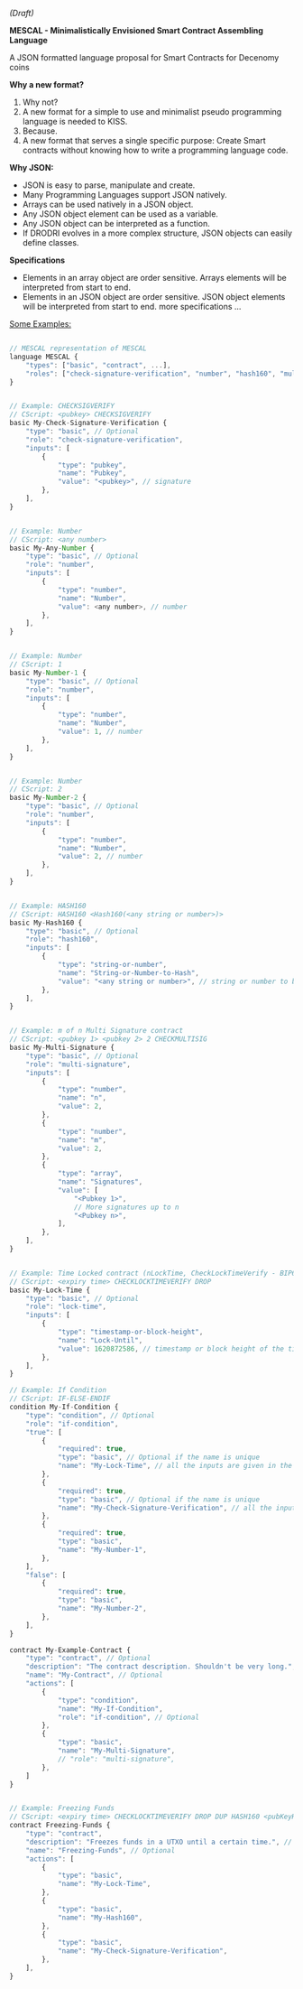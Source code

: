 _(Draft)_

**MESCAL - Minimalistically Envisioned Smart Contract Assembling Language** 

A JSON formatted language proposal for Smart Contracts for Decenomy coins

**Why a new format?**
1. Why not?
2. A new format for a simple to use and minimalist pseudo programming language is needed to KISS.
3. Because.
4. A new format that serves a single specific purpose: Create Smart contracts without knowing how to write a programming language code.


**Why JSON:**
*   JSON is easy to parse, manipulate and create. 
*   Many Programming Languages support JSON natively. 
*   Arrays can be used natively in a JSON object.
*   Any JSON object element can be used as a variable.
*   Any JSON object can be interpreted as a function.
*   If DRODRI evolves in a more complex structure, JSON objects can easily define classes.

**Specifications**
*   Elements in an array object are order sensitive. Arrays elements will be interpreted from start to end.
*   Elements in an JSON object are order sensitive. JSON object elements will be interpreted from start to end.
more specifications ...


<span style="text-decoration:underline;">Some Examples:</span>


```Javascript

// MESCAL representation of MESCAL
language MESCAL {
    "types": ["basic", "contract", ...],
    "roles": ["check-signature-verification", "number", "hash160", "multi-signature", ...]
}


// Example: CHECKSIGVERIFY
// CScript: <pubkey> CHECKSIGVERIFY
basic My-Check-Signature-Verification {
    "type": "basic", // Optional
    "role": "check-signature-verification",
    "inputs": [
        {
            "type": "pubkey",
            "name": "Pubkey",
            "value": "<pubkey>", // signature
        },
    ],
}


// Example: Number
// CScript: <any number>
basic My-Any-Number {
    "type": "basic", // Optional
    "role": "number",
    "inputs": [
        {
            "type": "number",
            "name": "Number",
            "value": <any number>, // number
        },
    ],
}


// Example: Number
// CScript: 1
basic My-Number-1 {
    "type": "basic", // Optional
    "role": "number",
    "inputs": [
        {
            "type": "number",
            "name": "Number",
            "value": 1, // number
        },
    ],
}


// Example: Number
// CScript: 2
basic My-Number-2 {
    "type": "basic", // Optional
    "role": "number",
    "inputs": [
        {
            "type": "number",
            "name": "Number",
            "value": 2, // number
        },
    ],
}


// Example: HASH160
// CScript: HASH160 <Hash160(<any string or number>)>
basic My-Hash160 {
    "type": "basic", // Optional
    "role": "hash160",
    "inputs": [
        {
            "type": "string-or-number",
            "name": "String-or-Number-to-Hash",
            "value": "<any string or number>", // string or number to be hashed
        },
    ],
}


// Example: m of n Multi Signature contract
// CScript: <pubkey 1> <pubkey 2> 2 CHECKMULTISIG
basic My-Multi-Signature {
    "type": "basic", // Optional
	"role": "multi-signature",
    "inputs": [
        {
            "type": "number",
            "name": "n",
            "value": 2,
        },
        {
            "type": "number",
            "name": "m",
            "value": 2,
        },
        {
            "type": "array",
            "name": "Signatures",
            "value": [
                "<Pubkey 1>",
                // More signatures up to n
                "<Pubkey n>",
            ],
        },
    ],
}


// Example: Time Locked contract (nLockTime, CheckLockTimeVerify - BIP65, "Relative locktime"/nSequence - BIP68/112/113, CheckSequenceVerify - BIP68/112/113)
// CScript: <expiry time> CHECKLOCKTIMEVERIFY DROP
basic My-Lock-Time {
    "type": "basic", // Optional
	"role": "lock-time",
	"inputs": [
        {
            "type": "timestamp-or-block-height",
            "name": "Lock-Until",
            "value": 1620872586, // timestamp or block height of the time until the funds are kept locked
        },
    ],
}

// Example: If Condition
// CScript: IF-ELSE-ENDIF
condition My-If-Condition {
    "type": "condition", // Optional
    "role": "if-condition",
    "true": [
        {
            "required": true,
            "type": "basic", // Optional if the name is unique
            "name": "My-Lock-Time", // all the inputs are given in the basic json object declaration.
        },
        {
            "required": true,
            "type": "basic", // Optional if the name is unique
            "name": "My-Check-Signature-Verification", // all the inputs are given in the basic json object declaration.
        },
        {
            "required": true,
            "type": "basic",
            "name": "My-Number-1",
        },
    ],
    "false": [
        {
            "required": true,
            "type": "basic",
            "name": "My-Number-2",
        },
    ],
}

contract My-Example-Contract {
    "type": "contract", // Optional
    "description": "The contract description. Shouldn't be very long.", // Optional
    "name": "My-Contract", // Optional
    "actions": [
        {
            "type": "condition",
            "name": "My-If-Condition",
            "role": "if-condition", // Optional
        },
        {
            "type": "basic",
            "name": "My-Multi-Signature",
            // "role": "multi-signature",
        },
    ]
}


// Example: Freezing Funds
// CScript: <expiry time> CHECKLOCKTIMEVERIFY DROP DUP HASH160 <pubKeyHash> EQUALVERIFY CHECKSIG
contract Freezing-Funds {
    "type": "contract",
    "description": "Freezes funds in a UTXO until a certain time.", // Optional
    "name": "Freezing-Funds", // Optional
    "actions": [
        {
            "type": "basic",
            "name": "My-Lock-Time",
        },
        {
            "type": "basic",
            "name": "My-Hash160",
        },
        {
            "type": "basic",
            "name": "My-Check-Signature-Verification",
        },
    ],
}

```
